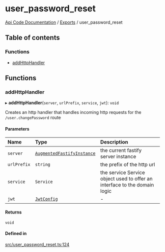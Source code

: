 # user\_password\_reset
[Api Code Documentation](../README.md) / [Exports](../modules.md) / user\_password\_reset

## Table of contents

### Functions

- [addHttpHandler](user_password_reset.md#addhttphandler)

## Functions

### addHttpHandler

▸ **addHttpHandler**(`server`, `urlPrefix`, `service`, `jwt`): `void`

Creates an http handler that handles incoming http requests for the `/user.changePassword` route

#### Parameters

| Name | Type | Description |
| :------ | :------ | :------ |
| `server` | [`AugmentedFastifyInstance`](../interfaces/types.AugmentedFastifyInstance.md) | the current fastify server instance |
| `urlPrefix` | `string` | the prefix of the http url |
| `service` | `Service` | the service Service object used to offer an interface to the domain logic |
| `jwt` | [`JwtConfig`](../interfaces/config.JwtConfig.md) | - |

#### Returns

`void`

#### Defined in

[src/user_password_reset.ts:124](https://github.com/openkfw/TruBudget/blob/c993c60c/api/src/user_password_reset.ts#L124)
